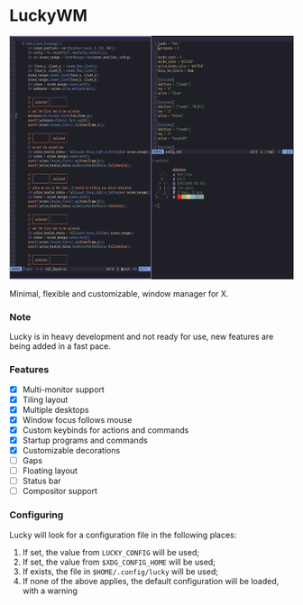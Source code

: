 # LuckyWM

<img src=".extras/showcase-one.png" height="432">

Minimal, flexible and customizable, window manager for X.

### Note

Lucky is in heavy development and not ready for use, new features are being added
in a fast pace.

### Features

- [x] Multi-monitor support
- [x] Tiling layout
- [x] Multiple desktops
- [x] Window focus follows mouse
- [x] Custom keybinds for actions and commands
- [x] Startup programs and commands
- [x] Customizable decorations
- [ ] Gaps
- [ ] Floating layout
- [ ] Status bar
- [ ] Compositor support

### Configuring

Lucky will look for a configuration file in the following places:
1. If set, the value from `LUCKY_CONFIG` will be used;
2. If set, the value from `$XDG_CONFIG_HOME` will be used;
3. If exists, the file in `$HOME/.config/lucky` will be used;
4. If none of the above applies, the default configuration will be loaded, with a warning
